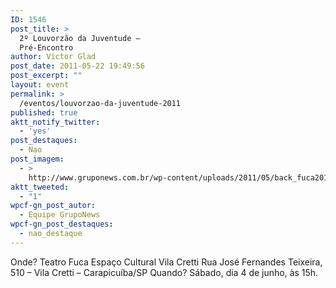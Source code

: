 ```yaml
---
ID: 1546
post_title: >
  2º Louvorzão da Juventude –
  Pré-Encontro
author: Victor Glad
post_date: 2011-05-22 19:49:56
post_excerpt: ""
layout: event
permalink: >
  /eventos/louvorzao-da-juventude-2011
published: true
aktt_notify_twitter:
  - 'yes'
post_destaques:
  - Nao
post_imagem:
  - >
    http://www.gruponews.com.br/wp-content/uploads/2011/05/back_fuca2011.jpg
aktt_tweeted:
  - "1"
wpcf-gn_post_autor:
  - Equipe GrupoNews
wpcf-gn_post_destaques:
  - nao_destaque
---
```

Onde? Teatro Fuca Espaço Cultural Vila Cretti Rua José Fernandes Teixeira, 510 – Vila Cretti – Carapicuíba/SP Quando? Sábado, dia 4 de junho, às 15h.
